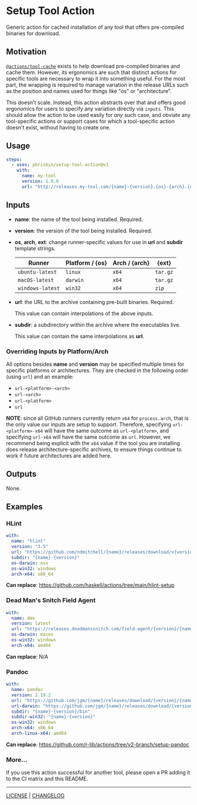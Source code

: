 # Setup Tool Action

Generic action for cached installation of any tool that offers pre-compiled
binaries for download.

## Motivation

[`@actions/tool-cache`][tc] exists to help download pre-compiled binaries and
cache them. However, its ergonomics are such that distinct actions for specific
tools are necessary to wrap it into something useful. For the most part, the
wrapping is required to manage variation in the release URLs such as the
position and names used for things like "os" or "architecture".

[tc]: https://github.com/actions/toolkit/tree/main/packages/tool-cache

This doesn't scale. Instead, this action abstracts over that and offers good
ergonomics for users to specify any variation directly via `inputs`. This should
allow the action to be used easily for _any_ such case, and obviate any
tool-specific actions or support cases for which a tool-specific action doesn't
exist, without having to create one.

## Usage

```yaml
steps:
  - uses: pbrisbin/setup-tool-action@v1
    with:
      name: my-tool
      version: 1.0.0
      url: "http://releases.my-tool.com/{name}-{version}.{os}-{arch}.{ext}"
```

## Inputs

- **name**: the name of the tool being installed. Required.

- **version**: the version of the tool being installed. Required.

- **os**, **arch**, **ext**: change runner-specific values for use in **url**
  and **subdir** template strings.

  | Runner           | Platform / {os} | Arch / {arch} | {ext}    |
  | ---------------- | --------------- | ------------- | -------- |
  | `ubuntu-latest`  | `linux`         | `x64`         | `tar.gz` |
  | `macOS-latest`   | `darwin`        | `x64`         | `tar.gz` |
  | `windows-latest` | `win32`         | `x64`         | `zip`    |

- **url**: the URL to the archive containing pre-built binaries. Required.

  This value can contain interpolations of the above inputs.

- **subdir**: a subdirectory within the archive where the executables live.

  This value can contain the same interpolations as **url**.

### Overriding Inputs by Platform/Arch

All options besides **name** and **version** may be specified multiple times for
specific platforms or architectures. They are checked in the following order
(using `url`) and an example:

- `url-<platform>-<arch>`
- `url-<arch>`
- `url-<platform>`
- `url`

**NOTE**: since all GitHub runners currently return `x64` for `process.arch`,
that is the only value our inputs are setup to support. Therefore, specifying
`url-<platform>-x64` will have the same outcome as `url-<platform>`, and
specifying `url-x64` will have the same outcome as `url`. However, we recommend
being explicit with the `x64` value if the tool you are installing does release
architecture-specific archives, to ensure things continue to work if future
architectures are added here.

## Outputs

None.

## Examples

### HLint

```yaml
with:
  name: "hlint"
  version: "3.5"
  url: "https://github.com/ndmitchell/{name}/releases/download/v{version}/{name}-{version}-{arch}-{os}.{ext}"
  subdir: "{name}-{version}"
  os-darwin: osx
  os-win32: windows
  arch-x64: x86_64
```

**Can replace**: https://github.com/haskell/actions/tree/main/hlint-setup

### Dead Man's Snitch Field Agent

```yaml
with:
  name: dms
  version: latest
  url: "https://releases.deadmanssnitch.com/field-agent/{version}/{name}_{os}_{arch}.{ext}"
  os-darwin: macos
  os-win32: windows
  arch-x64: amd64
```

**Can replace**: N/A

### Pandoc

```yaml
with:
  name: pandoc
  version: 2.19.2
  url: "https://github.com/jgm/{name}/releases/download/{version}/{name}-{version}-{os}-{arch}.{ext}"
  url-darwin: "https://github.com/jgm/{name}/releases/download/{version}/{name}-{version}-macOS.zip"
  subdir: "{name}-{version}/bin"
  subdir-win32: "{name}-{version}"
  os-win32: windows
  arch-x64: x86_64
  arch-linux-x64: amd64
```

**Can replace**: https://github.com/r-lib/actions/tree/v2-branch/setup-pandoc

### More...

If you use this action successful for another tool, please open a PR adding it
to the CI matrix and this README.

---

[LICENSE](./LICENSE) | [CHANGELOG](./CHANGELOG.md)
